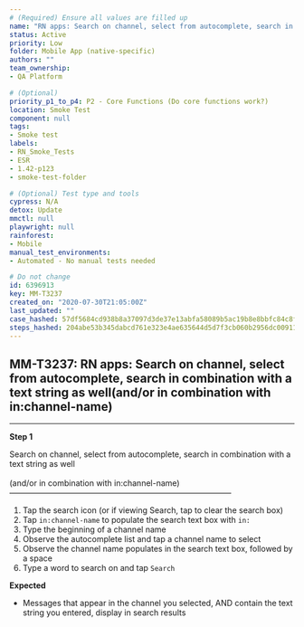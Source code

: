 ```yaml
---
# (Required) Ensure all values are filled up
name: "RN apps: Search on channel, select from autocomplete, search in combination with a text string as well(and/or in combination with in:channel-name)"
status: Active
priority: Low
folder: Mobile App (native-specific)
authors: ""
team_ownership: 
- QA Platform

# (Optional)
priority_p1_to_p4: P2 - Core Functions (Do core functions work?)
location: Smoke Test
component: null
tags: 
- Smoke test
labels: 
- RN_Smoke_Tests
- ESR
- 1.42-p123
- smoke-test-folder

# (Optional) Test type and tools
cypress: N/A
detox: Update
mmctl: null
playwright: null
rainforest: 
- Mobile
manual_test_environments: 
- Automated - No manual tests needed

# Do not change
id: 6396913
key: MM-T3237
created_on: "2020-07-30T21:05:00Z"
last_updated: ""
case_hashed: 57df5684cd938b8a37097d3de37e13abfa58089b5ac19b8e8bbfc84c8fd8ee864bf58e26967d06dfca1734ec80fd6e93
steps_hashed: 204abe53b345dabcd761e323e4ae635644d5d7f3cb060b2956dc0091127425ad46e297755cdd7b6dcb1b61793a40018a
---
```


<!-- (Auto-generated) Based on frontmatter's "key" and "name" -->

## MM-T3237: RN apps: Search on channel, select from autocomplete, search in combination with a text string as well(and/or in combination with in:channel-name)

---

**Step 1**

Search on channel, select from autocomplete, search in combination with a text string as well\
\
(and/or in combination with in:channel-name)\
————————————————————————————

1. Tap the search icon (or if viewing Search, tap to clear the search box)
2. Tap `in:channel-name` to populate the search text box with `in:`
3. Type the beginning of a channel name
4. Observe the autocomplete list and tap a channel name to select
5. Observe the channel name populates in the search text box, followed by a space
6. Type a word to search on and tap `Search`

**Expected**

- Messages that appear in the channel you selected, AND contain the text string you entered, display in search results

